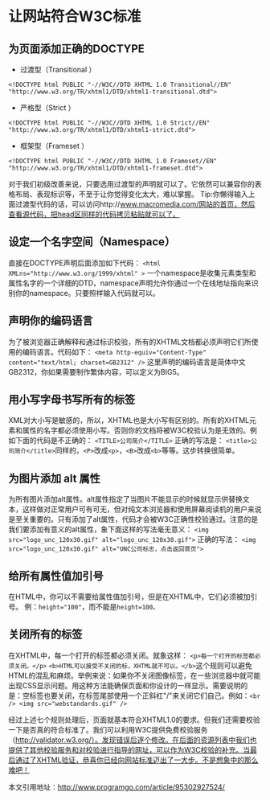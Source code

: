 <h1>让网站符合W3C标准</h1>

<h2>为页面添加正确的DOCTYPE</h2>

* 过渡型（Transitional ）

`<!DOCTYPE html PUBLIC "-//W3C//DTD XHTML 1.0 Transitional//EN" "http://www.w3.org/TR/xhtml1/DTD/xhtml1-transitional.dtd">`
* 严格型（Strict ）

`<!DOCTYPE html PUBLIC "-//W3C//DTD XHTML 1.0 Strict//EN" "http://www.w3.org/TR/xhtml1/DTD/xhtml1-strict.dtd">`
* 框架型（Frameset ）

`<!DOCTYPE html PUBLIC "-//W3C//DTD XHTML 1.0 Frameset//EN" "http://www.w3.org/TR/xhtml1/DTD/xhtml1-frameset.dtd">`

对于我们初级改善来说，只要选用过渡型的声明就可以了。它依然可以兼容你的表格布局、表现标识等，不至于让你觉得变化太大，难以掌握。
Tip:你懒得输入上面过渡型代码的话，可以访问http://www.macromedia.com/网站的首页，然后查看源代码，把head区同样的代码拷贝粘贴就可以了。

<h2>设定一个名字空间（Namespace）</h2>

直接在DOCTYPE声明后面添加如下代码：
`<html XMLns="http://www.w3.org/1999/xhtml" >`
一个namespace是收集元素类型和属性名字的一个详细的DTD，namespace声明允许你通过一个在线地址指向来识别你的namespace。只要照样输入代码就可以。

<h2>声明你的编码语言</h2>

为了被浏览器正确解释和通过标识校验，所有的XHTML文档都必须声明它们所使用的编码语言。代码如下：
`<meta http-equiv="Content-Type" content="text/html; charset=GB2312" />`
这里声明的编码语言是简体中文GB2312，你如果需要制作繁体内容，可以定义为BIG5。

<h2>用小写字母书写所有的标签</h2> 

XML对大小写是敏感的，所以，XHTML也是大小写有区别的。所有的XHTML元素和属性的名字都必须使用小写。否则你的文档将被W3C校验认为是无效的。例如下面的代码是不正确的：
`<TITLE>公司简介</TITLE>`
正确的写法是：
`<title>公司简介</title>`同样的，`<P>`改成`<p>`，`<B>`改成`<b>`等等。这步转换很简单。

<h2>为图片添加 alt 属性</h2>

为所有图片添加alt属性。alt属性指定了当图片不能显示的时候就显示供替换文本，这样做对正常用户可有可无，但对纯文本浏览器和使用屏幕阅读机的用户来说是至关重要的。只有添加了alt属性，代码才会被W3C正确性校验通过。注意的是我们要添加有意义的alt属性，象下面这样的写法毫无意义：
`<img src="logo_unc_120x30.gif" alt="logo_unc_120x30.gif">`
正确的写法：
`<img src="logo_unc_120x30.gif" alt="UNC公司标志，点击返回首页">`

<h2>给所有属性值加引号</h2>

在HTML中，你可以不需要给属性值加引号，但是在XHTML中，它们必须被加引号。
例：`height="100"`，而不能是`height=100。`


<h2>关闭所有的标签</h2>

在XHTML中，每一个打开的标签都必须关闭。就象这样：
`<p>每一个打开的标签都必须关闭。</p>` `<b>HTML可以接受不关闭的标，XHTML就不可以。</b>`这个规则可以避免HTML的混乱和麻烦。举例来说：如果你不关闭图像标签，在一些浏览器中就可能出现CSS显示问题。用这种方法能确保页面和你设计的一样显示。需要说明的是：空标签也要关闭，在标签尾部使用一个正斜杠"/"来关闭它们自己。例如：`<br /> <img src="webstandards.gif" />`

经过上述七个规则处理后，页面就基本符合XHTML1.0的要求。但我们还需要校验一下是否真的符合标准了。我们可以利用W3C提供免费校验服务（http://validator.w3.org/）。发现错误后逐个修改。在后面的资源列表中我们也提供了其他校验服务和对校验进行指导的网址，可以作为W3C校验的补充。当最后通过了XHTML验证，恭喜你已经向网站标准迈出了一大步。不是想象中的那么难吧！


本文引用地址：http://www.programgo.com/article/95302927524/
